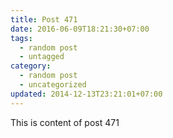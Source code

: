 ```yaml
---
title: Post 471
date: 2016-06-09T18:21:30+07:00
tags:
  - random post
  - untagged
category:
  - random post
  - uncategorized
updated: 2014-12-13T23:21:01+07:00
---
```

This is content of post 471
